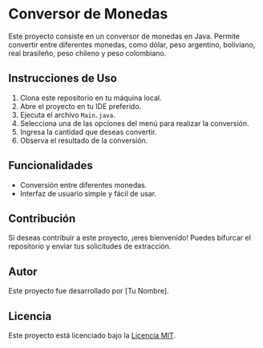 # Conversor de Monedas

Este proyecto consiste en un conversor de monedas en Java. Permite convertir entre diferentes monedas, como dólar, peso argentino, boliviano, real brasileño, peso chileno y peso colombiano.

## Instrucciones de Uso

1. Clona este repositorio en tu máquina local.
2. Abre el proyecto en tu IDE preferido.
3. Ejecuta el archivo `Main.java`.
4. Selecciona una de las opciones del menú para realizar la conversión.
5. Ingresa la cantidad que deseas convertir.
6. Observa el resultado de la conversión.

## Funcionalidades

- Conversión entre diferentes monedas.
- Interfaz de usuario simple y fácil de usar.

## Contribución

Si deseas contribuir a este proyecto, ¡eres bienvenido! Puedes bifurcar el repositorio y enviar tus solicitudes de extracción.

## Autor

Este proyecto fue desarrollado por [Tu Nombre].

## Licencia

Este proyecto está licenciado bajo la [Licencia MIT](LICENSE).
